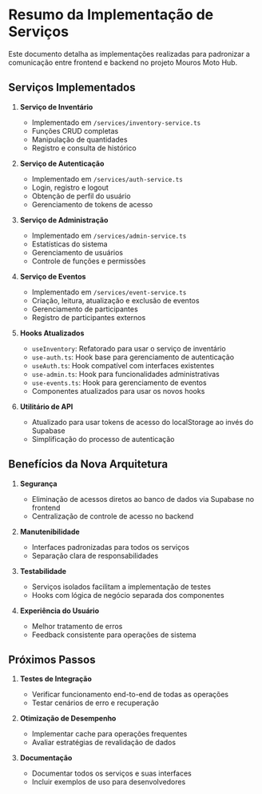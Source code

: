 # Resumo da Implementação de Serviços

Este documento detalha as implementações realizadas para padronizar a comunicação entre frontend e backend no projeto Mouros Moto Hub.

## Serviços Implementados

1. **Serviço de Inventário**
   - Implementado em `/services/inventory-service.ts`
   - Funções CRUD completas
   - Manipulação de quantidades
   - Registro e consulta de histórico

2. **Serviço de Autenticação**
   - Implementado em `/services/auth-service.ts`
   - Login, registro e logout
   - Obtenção de perfil do usuário
   - Gerenciamento de tokens de acesso

3. **Serviço de Administração**
   - Implementado em `/services/admin-service.ts`
   - Estatísticas do sistema
   - Gerenciamento de usuários
   - Controle de funções e permissões

4. **Serviço de Eventos**
   - Implementado em `/services/event-service.ts`
   - Criação, leitura, atualização e exclusão de eventos
   - Gerenciamento de participantes
   - Registro de participantes externos

5. **Hooks Atualizados**
   - `useInventory`: Refatorado para usar o serviço de inventário
   - `use-auth.ts`: Hook base para gerenciamento de autenticação
   - `useAuth.ts`: Hook compatível com interfaces existentes
   - `use-admin.ts`: Hook para funcionalidades administrativas
   - `use-events.ts`: Hook para gerenciamento de eventos
   - Componentes atualizados para usar os novos hooks

6. **Utilitário de API**
   - Atualizado para usar tokens de acesso do localStorage ao invés do Supabase
   - Simplificação do processo de autenticação

## Benefícios da Nova Arquitetura

1. **Segurança**
   - Eliminação de acessos diretos ao banco de dados via Supabase no frontend
   - Centralização de controle de acesso no backend

2. **Manutenibilidade**
   - Interfaces padronizadas para todos os serviços
   - Separação clara de responsabilidades

3. **Testabilidade**
   - Serviços isolados facilitam a implementação de testes
   - Hooks com lógica de negócio separada dos componentes

4. **Experiência do Usuário**
   - Melhor tratamento de erros
   - Feedback consistente para operações de sistema

## Próximos Passos

1. **Testes de Integração**
   - Verificar funcionamento end-to-end de todas as operações
   - Testar cenários de erro e recuperação

2. **Otimização de Desempenho**
   - Implementar cache para operações frequentes
   - Avaliar estratégias de revalidação de dados

3. **Documentação**
   - Documentar todos os serviços e suas interfaces
   - Incluir exemplos de uso para desenvolvedores
